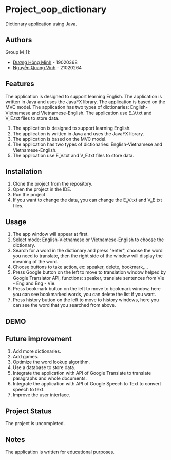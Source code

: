 # Project_oop_dictionary

Dictionary application using Java.

## Authors

Group M_11:

- [Dương Hồng Minh](https://github.com/dhminh01) - 19020368
- [Nguyễn Quang Vinh](https://github.com/AlphaSpecialSkill) - 21020264

## Features

The application is designed to support learning English. The application is written in Java and uses the JavaFX library. The application is based on the MVC model. The application has two types of dictionaries: English-Vietnamese and Vietnamese-English. The application use E_V.txt and V_E.txt files to store data.

   1. The application is designed to support learning English.
   2. The application is written in Java and uses the JavaFX library.
   3. The application is based on the MVC model.
   4. The application has two types of dictionaries: English-Vietnamese and Vietnamese-English.
   5. The application use E_V.txt and V_E.txt files to store data.
## Installation
   1. Clone the project from the repository.
   2. Open the project in the IDE.
   3. Run the project.
   4. If you want to change the data, you can change the E_V.txt and V_E.txt files.
## Usage
   1. The app window will appear at first.
2. Select mode: English-Vietnamese or Vietnamese-English to choose the dictionary. 
3. Search for a word in the dictionary and press "enter", choose the word you need to translate, then the right side of the window will display the meaning of the word.
4. Choose buttons to take action, ex: speaker, delete, bookmark,...
5. Press Google button on the left to move to translation window helped by Google Translator API, functions: speaker, translate sentences from Vie - Eng and Eng - Vie.
6. Press bookmark button on the left to move to bookmark window, here you can see bookmarked words, you can delete the list if you want.
7. Press history button on the left to move to history windows, here you can see the word that you searched from above.

## DEMO 

## Future improvement
1. Add more dictionaries. 
2. Add games. 
3. Optimize the word lookup algorithm. 
4. Use a database to store data. 
5. Integrate the application with API of Google Translate to translate paragraphs and whole documents. 
6. Integrate the application with API of Google Speech to Text to convert speech to text. 
7. Improve the user interface.

## Project Status
The project is uncompleted.

## Notes
The application is written for educational purposes.
